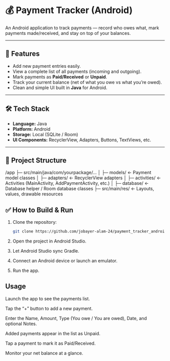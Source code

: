# 💰 Payment Tracker (Android)  
An Android application to track payments — record who owes what, mark payments made/received, and stay on top of your balances.

---

## 🚀 Features  
- Add new payment entries easily.  
- View a complete list of all payments (incoming and outgoing).  
- Mark payments as **Paid/Received** or **Unpaid**.  
- Track your current balance (net of what you owe vs what you’re owed).  
- Clean and simple UI built in **Java** for Android.

---

## 🛠 Tech Stack  
- **Language:** Java  
- **Platform:** Android  
- **Storage:** Local (SQLite / Room)  
- **UI Components:** RecyclerView, Adapters, Buttons, TextViews, etc.

---

## 📂 Project Structure  
/app
├─ src/main/java/com/yourpackage/…
│ ├─ models/ ← Payment model classes
│ ├─ adapters/ ← RecyclerView adapters
│ ├─ activities/ ← Activities (MainActivity, AddPaymentActivity, etc.)
│ ├─ database/ ← Database helper / Room database classes
├─ src/main/res/ ← Layouts, values, drawable resources

## ✅ How to Build & Run  
1. Clone the repository:  
   ```bash
   git clone https://github.com/jobayer-alam-24/payment_tracker_android.git
2. Open the project in Android Studio.

3. Let Android Studio sync Gradle.

4. Connect an Android device or launch an emulator.

5. Run the app.

## Usage

Launch the app to see the payments list.

Tap the “+” button to add a new payment.

Enter the Name, Amount, Type (You owe / You are owed), Date, and optional Notes.

Added payments appear in the list as Unpaid.

Tap a payment to mark it as Paid/Received.

Monitor your net balance at a glance.
